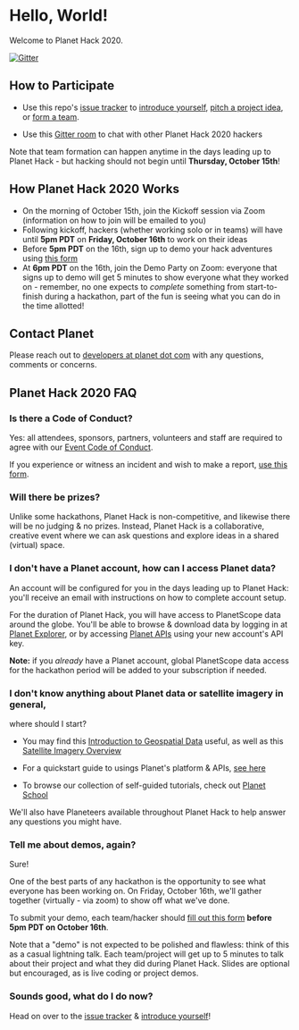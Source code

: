 # Hello, World!

Welcome to Planet Hack 2020. 

[![Gitter](https://badges.gitter.im/planetlabs-community/planet-hack-2020.svg)](https://gitter.im/planetlabs-community/planet-hack-2020?utm_source=badge&utm_medium=badge&utm_campaign=pr-badge)

## How to Participate

- Use this repo's [issue tracker](https://github.com/planetlabs-community/planet-hack-2020/issues/new/choose) to [introduce yourself](https://github.com/planetlabs-community/planet-hack-2020/issues/new?assignees=&labels=introduction&template=hacker-introductions.md&title=%5BINTRO%5D+), [pitch a project idea](https://github.com/planetlabs-community/planet-hack-2020/issues/new?assignees=&labels=project+pitch&template=hack-project-idea.md&title=%5BPITCH%5D),
  or [form a team](https://github.com/planetlabs-community/planet-hack-2020/issues/new?assignees=&labels=hack+team&template=form-a-team.md&title=%5BTEAM%5D).

- Use this [Gitter room](https://gitter.im/planetlabs-community/planet-hack-2020?utm_source=share-link&utm_medium=link&utm_campaign=share-link) to chat with other Planet Hack 2020 hackers

Note that team formation can happen anytime in the days leading up to Planet
Hack - but hacking should not begin until **Thursday, October 15th**!

## How Planet Hack 2020 Works

- On the morning of October 15th, join the Kickoff session via Zoom (information on how to join
  will be emailed to you)
- Following kickoff, hackers (whether working solo or in teams) will have until
  **5pm PDT** on **Friday, October 16th** to work on their ideas
- Before **5pm PDT** on the 16th, sign up to demo your hack adventures using [this form](https://docs.google.com/forms/d/e/1FAIpQLSc-9xa2D9dDEcQJ1E7l1IPMrzYzYiZeRvuyq9Ly0aaCI-K2Pg/viewform?usp=sf_link)
- At **6pm PDT** on the 16th, join the Demo Party on Zoom: everyone that signs
  up to demo will get 5 minutes to show everyone what they worked on -
remember, no one expects to _complete_ something from start-to-finish during a
hackathon, part of the fun is seeing what you can do in the time allotted!

## Contact Planet

Please reach out to [developers at planet dot com](mailto:developers@planet.com) with any questions, comments or concerns.


## Planet Hack 2020 FAQ

### Is there a Code of Conduct?

Yes: all attendees, sponsors, partners, volunteers and staff are required to
agree with our [Event Code of Conduct](https://developers.planet.com/codeofconduct/).

If you experience or witness an incident and wish to make a report, [use this
form](https://docs.google.com/forms/d/e/1FAIpQLSf8b8uuyvZuqHX6Njd66Daud9PwsjlTatWjCx9rlsAMkh0KFw/viewform).

### Will there be prizes?

Unlike some hackathons, Planet Hack is non-competitive, and likewise there will be no
judging & no prizes. Instead, Planet Hack is a collaborative, creative event where we
can ask questions and explore ideas in a shared (virtual) space.

### I don't have a Planet account, how can I access Planet data?

An account will be configured for you in the days leading up to Planet Hack: you'll
receive an email with instructions on how to complete account setup.

For the duration of Planet Hack, you will have access to PlanetScope data around the
globe. You'll be able to browse & download data by logging in at [Planet
Explorer](https://www.planet.com/explorer/), or by accessing [Planet
APIs](https://developers.planet.com/docs/apis/) using your new account's API
key.

**Note:** if you _already_ have a Planet account, global PlanetScope data
access for the hackathon period will be added to your subscription if needed.

### I don't know anything about Planet data or satellite imagery in general,
where should I start?

- You may find this [Introduction to Geospatial Data](https://developers.planet.com/planetschool/geospatial-data/) useful, as well as this [Satellite Imagery Overview](https://developers.planet.com/planetschool/satellite-imagery/)

- For a quickstart guide to usings Planet's platform & APIs, [see here](https://developers.planet.com/quickstart/)

- To browse our collection of self-guided tutorials, check out [Planet School](https://developers.planet.com/planetschool/)

We'll also have Planeteers available throughout Planet Hack to help answer any
questions you might have.

### Tell me about demos, again?

Sure!

One of the best parts of any hackathon is the opportunity to see what everyone
has been working on. On Friday, October 16th, we'll gather together (virtually - via zoom)
to show off what we've done.

To submit your demo, each team/hacker should [fill out this form](https://docs.google.com/forms/d/e/1FAIpQLSc-9xa2D9dDEcQJ1E7l1IPMrzYzYiZeRvuyq9Ly0aaCI-K2Pg/viewform?usp=sf_link) **before 5pm
PDT on October 16th**.

Note that a "demo" is not expected to be polished and flawless: think of this
as a casual lightning talk. Each team/project will get up to 5 minutes to talk
about their project and what they did during Planet Hack. Slides are optional but
encouraged, as is live coding or project demos. 

### Sounds good, what do I do now?

Head on over to the [issue tracker](https://github.com/planetlabs-community/planet-hack-2020/issues/new/choose) & [introduce yourself](https://github.com/planetlabs-community/planet-hack-2020/issues/new?assignees=&labels=introduction&template=hacker-introductions.md&title=%5BINTRO%5D+)!
